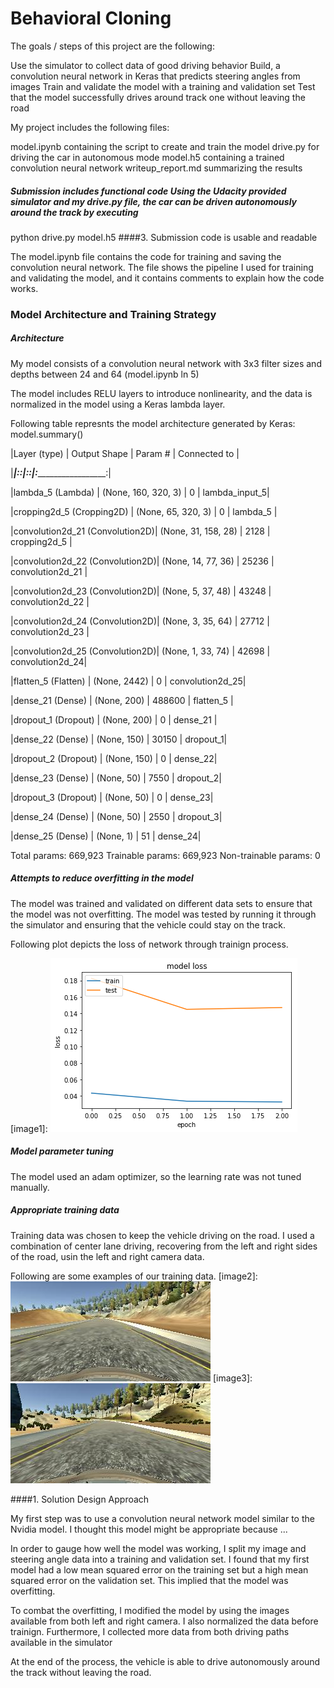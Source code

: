 # Behavioral Cloning


The goals / steps of this project are the following:

Use the simulator to collect data of good driving behavior
Build, a convolution neural network in Keras that predicts steering angles from images
Train and validate the model with a training and validation set
Test that the model successfully drives around track one without leaving the road

My project includes the following files:

model.ipynb containing the script to create and train the model
drive.py for driving the car in autonomous mode
model.h5 containing a trained convolution neural network
writeup_report.md  summarizing the results

##### Submission includes functional code Using the Udacity provided simulator and my drive.py file, the car can be driven autonomously around the track by executing

python drive.py model.h5
####3. Submission code is usable and readable

The model.ipynb file contains the code for training and saving the convolution neural network. The file shows the pipeline I used for training and validating the model, and it contains comments to explain how the code works.

### Model Architecture and Training Strategy

##### Architecture
My model consists of a convolution neural network with 3x3 filter sizes and depths between 24 and 64 (model.ipynb ln 5)

The model includes RELU layers to introduce nonlinearity, and the data is normalized in the model using a Keras lambda layer.

Following table represnts the model architecture generated by Keras: model.summary()

|Layer (type)                    | Output Shape         | Param #   | Connected to         |

|________________________________|:____________________:|:_________:|:____________________:|

|lambda_5 (Lambda)               | (None, 160, 320, 3)  | 0         |  lambda_input_5| 

|cropping2d_5 (Cropping2D)       | (None, 65, 320, 3)   | 0         |  lambda_5     |

|convolution2d_21 (Convolution2D)| (None, 31, 158, 28)  | 2128      |  cropping2d_5 | 

|convolution2d_22 (Convolution2D)| (None, 14, 77, 36)   | 25236     |  convolution2d_21 | 

|convolution2d_23 (Convolution2D)| (None, 5, 37, 48)    | 43248     |  convolution2d_22 |

|convolution2d_24 (Convolution2D)| (None, 3, 35, 64)    | 27712     |  convolution2d_23 |

|convolution2d_25 (Convolution2D)| (None, 1, 33, 74)    | 42698     |  convolution2d_24|

|flatten_5 (Flatten)             | (None, 2442)         | 0         |  convolution2d_25| 

|dense_21 (Dense)                | (None, 200)          | 488600    |  flatten_5 |  

|dropout_1 (Dropout)             | (None, 200)          | 0         |  dense_21 | 

|dense_22 (Dense)                | (None, 150)          | 30150     |  dropout_1|  

|dropout_2 (Dropout)             | (None, 150)          | 0         |  dense_22| 

|dense_23 (Dense)                | (None, 50)           | 7550      |  dropout_2|

|dropout_3 (Dropout)             | (None, 50)           | 0         |  dense_23|  

|dense_24 (Dense)                | (None, 50)           | 2550      |  dropout_3|  

|dense_25 (Dense)                | (None, 1)            | 51        |  dense_24|                   


Total params: 669,923
Trainable params: 669,923
Non-trainable params: 0

##### Attempts to reduce overfitting in the model

The model was trained and validated on different data sets to ensure that the model was not overfitting. The model was tested by running it through the simulator and ensuring that the vehicle could stay on the track.

Following plot depicts the loss of network through trainign process.

[image1]: ![alt text](./model_loss.png "model_loss")

##### Model parameter tuning

The model used an adam optimizer, so the learning rate was not tuned manually.

##### Appropriate training data

Training data was chosen to keep the vehicle driving on the road. I used a combination of center lane driving, recovering from the left and right sides of the road, usin the left and right camera data. 

Following are some examples of our training data.
[image2]: ![alt text](./2017_08_20_03_41_01_174.jpg "First training example")
[image3]: ![alt text](./2017_08_20_03_41_29_851.jpg "Second training example")

####1. Solution Design Approach

My first step was to use a convolution neural network model similar to the Nvidia model. I thought this model might be appropriate because ...

In order to gauge how well the model was working, I split my image and steering angle data into a training and validation set. I found that my first model had a low mean squared error on the training set but a high mean squared error on the validation set. This implied that the model was overfitting.

To combat the overfitting, I modified the model by using the images available from both left and right camera. I also normalized the data before trainign. Furthermore, I collected more data from both driving paths available in the simulator 


At the end of the process, the vehicle is able to drive autonomously around the track without leaving the road.



